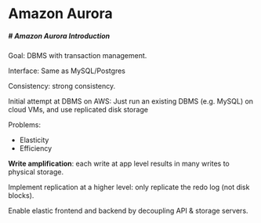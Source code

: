 # Amazon Aurora

##### # Amazon Aurora Introduction

Goal: DBMS with transaction management.

Interface: Same as MySQL/Postgres

Consistency: strong consistency.



Initial attempt at DBMS on AWS: Just run an existing DBMS (e.g. MySQL) on cloud VMs, and use replicated disk storage

Problems:

- Elasticity
- Efficiency

**Write amplification**: each write at app level results in many writes to physical storage.

Implement replication at a higher level: only replicate the redo log (not disk blocks).

Enable elastic frontend and backend by decoupling API & storage servers.







### 